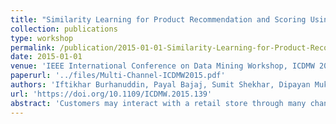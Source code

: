 ```yaml
---
title: "Similarity Learning for Product Recommendation and Scoring Using Multi-channel Data"
collection: publications
type: workshop
permalink: /publication/2015-01-01-Similarity-Learning-for-Product-Recommendation-and-Scoring-Using-Multi-channel-Data
date: 2015-01-01
venue: 'IEEE International Conference on Data Mining Workshop, ICDMW 2015, Atlantic City, NJ, USA, November 14-17, 2015'
paperurl: '../files/Multi-Channel-ICDMW2015.pdf'
authors: 'Iftikhar Burhanuddin, Payal Bajaj, Sumit Shekhar, Dipayan Mukherjee, Ashish Raj, <strong> Aravind Sankar </strong>'
url: 'https://doi.org/10.1109/ICDMW.2015.139'
abstract: 'Customers may interact with a retail store through many channels. Technology now makes it is possible to track customer behavior across channels. We propose a system where items are recommended based on learning channel specific similarities between customers and items. This is done by treating recommendations as a learning to rank problem and minimizing rank loss with surrogate loss functions. We build our system using a real world multi-channel data set -- online browse and purchase, and in-store purchase -- from a retail chain. The results show that using learned similarity scores improves the performance of the system over scores generated using standard cosine similarity measures. Finally, using our learning to rank formulation we introduce a product scoring system to measure consumption behavior.'
---
```

